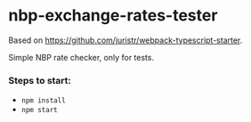 # nbp-exchange-rates-tester

Based on https://github.com/juristr/webpack-typescript-starter.

Simple NBP rate checker, only for tests.

### Steps to start:

* `npm install`
* `npm start`
